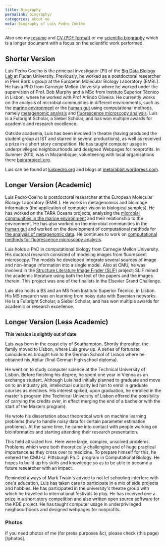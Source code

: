 ```yaml
---
title: Biography
permalink: biography/
categories: about-me
meta: Biography of Luis Pedro Coelho
---
```


Also see my [resume](/resume) and [CV (PDF format)](/files/vita.pdf) or my
[scientific biography](/biography/scientific.html) which is a longer document
with a focus on the scientific work performed.

## Shorter Version

Luis Pedro Coelho is  the principal investigator (PI) of the [Big Data Biology
Lab](http://big-data-biology.org) at Fudan University. Previously, he worked as
a postdoctoral researcher in Peer Bork's group at the European Molecular
Biology Laboratory (EMBL). He has a PhD from Carnegie Mellon University where
he worked under the supervision of Prof. Bob Murphy and a MSc from Instituto
Superior Técnico in Lisbon, where he worked with Prof Arlindo Oliveira. He
currently works on the analysis of microbial communities in different
environments, such as the [marine
environment](http://www.sciencemag.org/content/348/6237/1261359.full) or the
[human gut](http://onlinelibrary.wiley.com/doi/10.1002/bies.201300143/full)
using computational methods, namely [metagenomic
analysis](http://www.nature.com/nmeth/journal/v10/n12/abs/nmeth.2693.html) and
[fluorescence microscopy
analysis](http://bioinformatics.oxfordjournals.org/content/early/2015/03/19/bioinformatics.btv156.short).
Luis is a Fulbright Scholar, a Siebel Scholar, and has won multiple awards for
academic and research excellence.

Outside academia, Luis has been involved in theatre (having produced the
student group at IST and starred in several productions), as well as received a
prize in a short story competition. He has taught computer usage in
underprivileged neighbourhoods and designed Webpages for nonprofits. In Summer
2010, was in Mozambique, volunteering with local organisations there
[beiraproject.org](http://beiraproject.org).

Luis can be found at [luispedro.org](http://luispedro.org) and blogs
at [metarabbit.wordpress.com](http://metarabbit.wordpress.com).

## Longer Version (Academic)

Luis Pedro Coelho is postdoctoral researcher at the European Molecular Biology
Laboratory (EMBL). He works in metagenomics and bioimage informatics (the
application of computer vision to biological samples). He has worked on the
TARA Oceans projects, analysing the [microbial communities in the marine
environment](http://www.sciencemag.org/content/348/6237/1261359.full) and their
relationship to the environment. He has also worked on the microbial
communities in the [human
gut](http://onlinelibrary.wiley.com/doi/10.1002/bies.201300143/full) and worked
on the development of computational methods for [the analysis of metagenomic
data](http://www.nature.com/nmeth/journal/v10/n12/abs/nmeth.2693.html). He
continues to work on [computational methods for fluorescence microscopy
analysis](http://bioinformatics.oxfordjournals.org/content/early/2015/03/19/bioinformatics.btv156.short).

Luis holds a PhD in computational biology from Carnegie Mellon University. His
doctoral research consisted of modeling images from fluorescent microsocpy. The
models he developed integrate several sources of image and non-image
information into a single model. Also at CMU, he was involved in the [Structure
Literature Image Finder
(SLIF)](http://link.springer.com/chapter/10.1007/978-3-642-13131-8_4) project;
SLIF mined the academic literature using both the text of the papers and the
images therein. This project was one of the finalists in the Elsevier Grand
Challenge.

Luis also holds a BS and an MS from Instituto Superior Técnico, in Lisbon. His
MS research was on learning from noisy data with Bayesian networks. He is a
Fulbright Scholar, a Siebel Scholar, and has won multiple awards for academic
or research excellence.

## Longer Version (Less Academic)

**This version is slightly out of date**

Luis was born in the coast city of Southampton.  Shortly thereafter, the family
moved to Lisbon, where Luis grew up. A series of fortunate coincidences brought
him to the German School of Lisbon where he obtained his Abitur (final German
high school diploma).

He went on to study computer science at the Technical University of Lisbon.
Before finishing his degree, he spent one year in Vienna as an exchange
student. Although Luis had initially planned to graduate and move on to an
industry job, intellectual curiosity led him to enrol in graduate courses as
electives. His interest spiked, upon graduation, he enrolled in the master's
program (the Technical University of Lisbon offered the possibility of carrying
the credits over, in effect merging the end of a bachelor with the start of the
Masters program).

He wrote his dissertation about theoretical work on machine learning problems
(how to handle noisy data for certain parameter estimation problems). At the
same time, he came into contact with people working on bioinformatics and
starting attending their research presentation.

This field attracted him. Here were large, complex, unsolved problems. Problems
which were both theoretically challenging and of huge practical importance as
they cross over to medicine. To prepare himself for this, he entered the CMU-U.
Pittsburgh Ph.D. program in Computational Biology. He hopes to build up his
skills and knowledge so as to be able to become a future researcher with an
impact.

Reminded always of Mark Twain's advice to not let schooling interfere with
one's education, Luis has taken care to participate in a mix of side projects
and hobbies. He has participated in the university's theatre group with which
he travelled to international festivals to play. He has received one a prize in
a short story competition and also written open source software for the KDE
project. He has taught computer usage in underprivileged neighbourhoods and
designed webpages for nonprofits.

### Photos

If you need photos of me (for press purposes &c), please check (this
page)[/photos].

